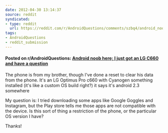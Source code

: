 ```yaml
---
date: 2012-04-30 13:14:37
source: reddit
syndicated:
- type: reddit
  url: https://reddit.com/r/AndroidQuestions/comments/szbq4/android_noob_here_i_just_got_an_lg_c660_and_have/
tags:
- AndroidQuestions
- reddit_submission
---
```


#### Posted on r/AndroidQuestions: [Android noob here; I just got an LG C660 and have a question](https://reddit.com/r/AndroidQuestions/comments/szbq4/android_noob_here_i_just_got_an_lg_c660_and_have/)

The phone is from my brother, though I've done a reset to clear his data from the phone. It's an LG Optimus Pro c660 with Cyanogen something installed (it's like a custom OS build right?) it says it's android 2.3 somewhere

My question is: I tried downloading some apps like Google Goggles and Instagram, but the Play store tells me those apps are not compatible with the device. Is this sort of thing a restriction of the phone, or the particular OS version I have? 

Thanks!